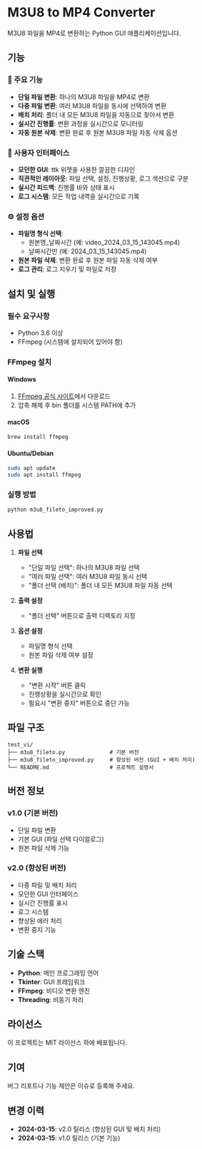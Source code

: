 # M3U8 to MP4 Converter

M3U8 파일을 MP4로 변환하는 Python GUI 애플리케이션입니다.

## 기능

### 🎯 주요 기능
- **단일 파일 변환**: 하나의 M3U8 파일을 MP4로 변환
- **다중 파일 변환**: 여러 M3U8 파일을 동시에 선택하여 변환
- **배치 처리**: 폴더 내 모든 M3U8 파일을 자동으로 찾아서 변환
- **실시간 진행률**: 변환 과정을 실시간으로 모니터링
- **자동 원본 삭제**: 변환 완료 후 원본 M3U8 파일 자동 삭제 옵션

### 🎨 사용자 인터페이스
- **모던한 GUI**: ttk 위젯을 사용한 깔끔한 디자인
- **직관적인 레이아웃**: 파일 선택, 설정, 진행상황, 로그 섹션으로 구분
- **실시간 피드백**: 진행률 바와 상태 표시
- **로그 시스템**: 모든 작업 내역을 실시간으로 기록

### ⚙️ 설정 옵션
- **파일명 형식 선택**:
  - 원본명_날짜시간 (예: video_2024_03_15_143045.mp4)
  - 날짜시간만 (예: 2024_03_15_143045.mp4)
- **원본 파일 삭제**: 변환 완료 후 원본 파일 자동 삭제 여부
- **로그 관리**: 로그 지우기 및 파일로 저장

## 설치 및 실행

### 필수 요구사항
- Python 3.6 이상
- FFmpeg (시스템에 설치되어 있어야 함)

### FFmpeg 설치
#### Windows
1. [FFmpeg 공식 사이트](https://ffmpeg.org/download.html)에서 다운로드
2. 압축 해제 후 bin 폴더를 시스템 PATH에 추가

#### macOS
```bash
brew install ffmpeg
```

#### Ubuntu/Debian
```bash
sudo apt update
sudo apt install ffmpeg
```

### 실행 방법
```bash
python m3u8_fileto_improved.py
```

## 사용법

1. **파일 선택**
   - "단일 파일 선택": 하나의 M3U8 파일 선택
   - "여러 파일 선택": 여러 M3U8 파일 동시 선택
   - "폴더 선택 (배치)": 폴더 내 모든 M3U8 파일 자동 선택

2. **출력 설정**
   - "폴더 선택" 버튼으로 출력 디렉토리 지정

3. **옵션 설정**
   - 파일명 형식 선택
   - 원본 파일 삭제 여부 설정

4. **변환 실행**
   - "변환 시작" 버튼 클릭
   - 진행상황을 실시간으로 확인
   - 필요시 "변환 중지" 버튼으로 중단 가능

## 파일 구조

```
test_vi/
├── m3u8_fileto.py              # 기본 버전
├── m3u8_fileto_improved.py     # 향상된 버전 (GUI + 배치 처리)
└── README.md                   # 프로젝트 설명서
```

## 버전 정보

### v1.0 (기본 버전)
- 단일 파일 변환
- 기본 GUI (파일 선택 다이얼로그)
- 원본 파일 삭제 기능

### v2.0 (향상된 버전)
- 다중 파일 및 배치 처리
- 모던한 GUI 인터페이스
- 실시간 진행률 표시
- 로그 시스템
- 향상된 에러 처리
- 변환 중지 기능

## 기술 스택

- **Python**: 메인 프로그래밍 언어
- **Tkinter**: GUI 프레임워크
- **FFmpeg**: 비디오 변환 엔진
- **Threading**: 비동기 처리

## 라이선스

이 프로젝트는 MIT 라이선스 하에 배포됩니다.

## 기여

버그 리포트나 기능 제안은 이슈로 등록해 주세요.

## 변경 이력

- **2024-03-15**: v2.0 릴리스 (향상된 GUI 및 배치 처리)
- **2024-03-15**: v1.0 릴리스 (기본 기능) 